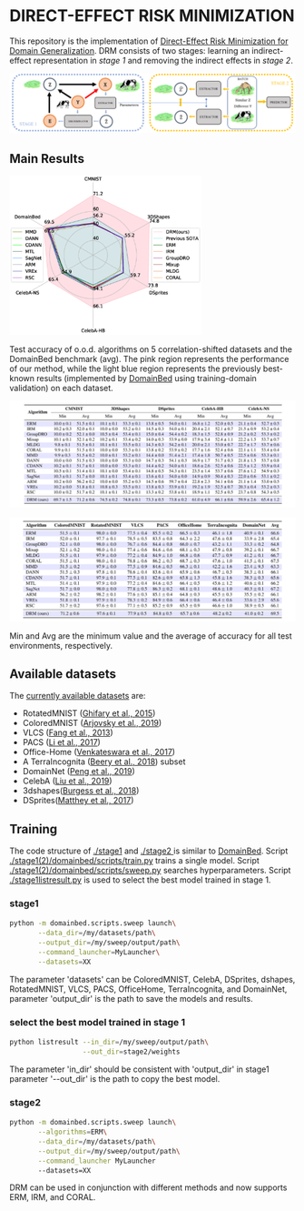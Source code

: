 # DIRECT-EFFECT RISK MINIMIZATION

This repository is the implementation of [Direct-Effect Risk Minimization for Domain Generalization](URL). DRM consists of two stages: learning an indirect-effect representation in *stage 1* and removing the indirect effects in *stage 2*.

![Two-stage approach](./fig/stage12.png)

## Main Results

<img src="./fig/radar_chart.png" alt="Results" style="zoom:33%;" />

Test accuracy of o.o.d. algorithms on 5 correlation-shifted datasets and the DomainBed benchmark (avg). The pink region represents the performance of our method, while the light blue region represents the previously best-known results (implemented by [DomainBed](https://github.com/facebookresearch/DomainBed/) using training-domain validation) on each dataset.

![Results](./fig/R1.png)

![Results](./fig/R2.png)

Min and Avg are the minimum value and the average of accuracy for all test environments, respectively.



## Available datasets

The [currently available datasets](https://github.com/facebookresearch/DomainBed/blob/main/domainbed/datasets.py) are:

- RotatedMNIST ([Ghifary et al., 2015](https://arxiv.org/abs/1508.07680))
- ColoredMNIST ([Arjovsky et al., 2019](https://arxiv.org/abs/1907.02893))
- VLCS ([Fang et al., 2013](https://openaccess.thecvf.com/content_iccv_2013/papers/Fang_Unbiased_Metric_Learning_2013_ICCV_paper.pdf))
- PACS ([Li et al., 2017](https://arxiv.org/abs/1710.03077))
- Office-Home ([Venkateswara et al., 2017](https://arxiv.org/abs/1706.07522))
- A TerraIncognita ([Beery et al., 2018](https://arxiv.org/abs/1807.04975)) subset
- DomainNet ([Peng et al., 2019](http://ai.bu.edu/M3SDA/))
- CelebA ([Liu et al., 2019](https://openaccess.thecvf.com/content_iccv_2015/html/Liu_Deep_Learning_Face_ICCV_2015_paper.html))
- 3dshapes([Burgess et al., 2018](https://github.com/deepmind/3d-shapes))
- DSprites([Matthey et al., 2017](https://github.com/deepmind/dsprites-dataset/))



## Training

The code structure of [ ./stage1](./stage1) and [./stage2 ](./stage2 )is similar to [DomainBed](https://github.com/facebookresearch/DomainBed/). Script [./stage1(2)/domainbed/scripts/train.py](./stage1/domainbed/scripts/train.py) trains a single model. Script [./stage1(2)/domainbed/scripts/sweep.py](./stage1/domainbed/scripts/sweep.py) searches hyperparameters.  Script [./stage1listresult.py](./stage1listresult.py) is used to select the best model trained in stage 1.

### stage1

```sh
python -m domainbed.scripts.sweep launch\
       --data_dir=/my/datasets/path\
       --output_dir=/my/sweep/output/path\
       --command_launcher=MyLauncher\
       --datasets=XX
```

The parameter 'datasets' can be ColoredMNIST, CelebA, DSprites, dshapes, RotatedMNIST, VLCS, PACS, OfficeHome, TerraIncognita, and DomainNet, parameter 'output_dir' is the path to save the models and results.

### select the best model trained in stage 1

```sh
python listresult --in_dir=/my/sweep/output/path\
                  --out_dir=stage2/weights
```

The parameter 'in_dir' should be consistent with 'output_dir' in stage1 parameter '--out_dir' is the path to copy the best model.

### stage2

```sh
python -m domainbed.scripts.sweep launch\
       --algorithms=ERM\
       --data_dir=/my/datasets/path\
       --output_dir=/my/sweep/output/path\
       --command_launcher MyLauncher
       --datasets=XX
```

DRM can be used in conjunction with different methods and now supports ERM, IRM, and CORAL.

